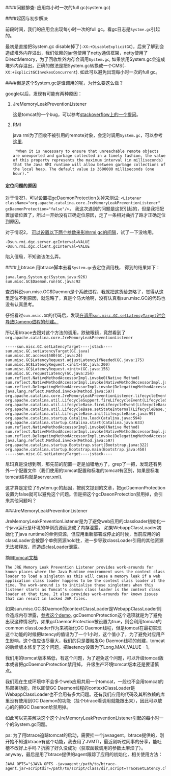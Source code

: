 ####问题排查: 应用每小时一次的full gc(system.gc)


####起因与初步解决

前段时间，我们的应用会出现每小时一次的full gc。看gc日志是`Systme.gc`引起的。

最初是直接把System.gc disable掉了(`-XX:+DisableExplicitGC`)，后来了解到会造成堆外内存溢出，我们依赖的jar包使用了netty通信框架，netty使用了DirectMemory，为了回收堆外内存会调用`System.gc`, 如果禁用System.gc会造成堆外内存溢出，正确的做法是把System.gc转换成一个CMS(`-XX:+ExplicitGCInvokesConcurrent`). 如此可以避免出现每小时一次的full gc。

####但是这个System.gc是谁调用的呢，为什么要这么做？

google以后，发现有可能有两种原因：

1.  JreMemoryLeakPreventionListener 
    
    这是tomcat的一个bug，可以参考[stackoverflow上的一个提问](http://stackoverflow.com/questions/14902928/why-does-the-jvm-of-these-tomcat-servers-perform-a-full-gc-hourly)。

    
2. RMI 
   
   java rmi为了回收不被引用的remote对象，会定时调用`System.gc`，可以参考[这里](https://plumbr.eu/blog/garbage-collection/rmi-enforcing-full-gc-to-run-hourly).
   
   		"When it is necessary to ensure that unreachable remote objects are unexported and garbage collected in a timely fashion, the value of this property represents the maximum interval (in milliseconds) that the Java RMI runtime will allow between garbage collections of the local heap. The default value is 3600000 milliseconds (one hour)." 
    

#### 定位问题的原因

对于情况1，可以设置把gcDaemonProtection关掉来测试: `<Listener className="org.apache.catalina.core.JreMemoryLeakPreventionListener"
gcDaemonProtection="false"/>`， 我这次遇到的问题是这货引起的，但是我把配置加错位置了，所以一开始没有正确定位原因，走了一条相对曲折了路才正确定位到原因。

对于情况2， [可以设置以下两个参数来影响rmi gc的间隔](http://www-01.ibm.com/support/docview.wss?uid=swg21173431)，试了一下没啥用。

	-Dsun.rmi.dgc.server.gcInterval=VALUE
	-Dsun.rmi.dgc.client.gcInterval=VALUE

陷入僵局，不知道该怎么弄。

####上btrace
用btrace脚本去看`System.gc`去定位调用栈， 得到的结果如下：
    
    java.lang.System.gc(System.java:926)
	sun.misc.GC$Daemon.run(GC.java:92	
	
查资料说sun.misc.GC$Daemon是个系统进程，我就把这货给忽略了，觉得从这里定位不到原因，就忽略了，真是个马大哈啊，没有认真看sun.misc.GC的代码也没有认真思考。

仔细看过`sun.msic.GC`的代码后，发现[在调用`sun.misc.GC.setLatencyTarget`时会导致Dameno进程的创建。](http://grepcode.com/file/repository.grepcode.com/java/root/jdk/openjdk/6-b14/sun/misc/GC.java#153)

所以用btrace去跟对这个方法的调用，跌破眼镜，竟然看到了`org.apache.catalina.core.JreMemoryLeakPreventionListener`

	-----sun.misc.GC.setLatencyTarget----jstack----
   	sun.misc.GC.setLatencyTarget(GC.java)
   	sun.misc.GC.access$500(GC.java:24)
   	sun.misc.GC$LatencyRequest.adjustLatencyIfNeeded(GC.java:175)
   	sun.misc.GC$LatencyRequest.<init>(GC.java:200)
   	sun.misc.GC$LatencyRequest.<init>(GC.java:156)
   	sun.misc.GC.requestLatency(GC.java:254)
   	sun.reflect.NativeMethodAccessorImpl.invoke0(Native Method)
   	sun.reflect.NativeMethodAccessorImpl.invoke(NativeMethodAccessorImpl.java:39)
   	sun.reflect.DelegatingMethodAccessorImpl.invoke(DelegatingMethodAccessorImpl.java:25)
   	java.lang.reflect.Method.invoke(Method.java:597)
   	org.apache.catalina.core.JreMemoryLeakPreventionListener.lifecycleEvent(JreMemoryLeakPreventionListener.java:295)
   	org.apache.catalina.util.LifecycleSupport.fireLifecycleEvent(LifecycleSupport.java:119)
   	org.apache.catalina.util.LifecycleBase.fireLifecycleEvent(LifecycleBase.java:90)
   	org.apache.catalina.util.LifecycleBase.setStateInternal(LifecycleBase.java:401)
   	org.apache.catalina.util.LifecycleBase.init(LifecycleBase.java:99)
   	org.apache.catalina.startup.Catalina.load(Catalina.java:594)
   	org.apache.catalina.startup.Catalina.start(Catalina.java:633)
   	sun.reflect.NativeMethodAccessorImpl.invoke0(Native Method)
   	sun.reflect.NativeMethodAccessorImpl.invoke(NativeMethodAccessorImpl.java:39)
   	sun.reflect.DelegatingMethodAccessorImpl.invoke(DelegatingMethodAccessorImpl.java:25)
   	java.lang.reflect.Method.invoke(Method.java:597)
   	org.apache.catalina.startup.Bootstrap.start(Bootstrap.java:322)
   	org.apache.catalina.startup.Bootstrap.main(Bootstrap.java:450)
	-----sun.misc.GC.setLatencyTarget----jstack----

尼玛真是没想到啊，那先前的配置一定是加错地方了，grep了一把，发现还有另外一个配置文件（我们使用的tomcat配置和标准的tomcat有区别，如果是标准tomcat结构就是server.xml). 

这才算是定位了System.gc的起因，按前文提到的文章，把gcDaemonProtection设置为false就可以避免这个问题。但是把这个gcDaeonProtection禁用掉，会引来其他问题吗？

###JreMemoryLeakPreventionListener

JreMemoryLeakPreventionListener是为了避免web应用的classloader初始化一个java运行是环境的单例资源而造成了内存泄露。 如果WebappClassLoader初始化了java runtime的单例资源，但应用重新部署或停止的时候，当前应用的的classLoader会被那个单例资源hold住，进一步导致classLoader引用的其他资源无法被释放，而造成clasLoader泄露。

摘自[tomcat文档](https://tomcat.apache.org/tomcat-7.0-doc/config/listeners.html)

	The JRE Memory Leak Prevention Listener provides work-arounds for known places where the Java Runtime environment uses the context class loader to load a singleton as this will cause a memory leak if a web application class loader happens to be the context class loader at the time. The work-around is to initialise these singletons when this listener starts as Tomcat's common class loader is the context class loader at that time. It also provides work-arounds for known issues that can result in locked JAR files.

如果sun.misc.GC.$Daemon的contextClassLoader是WebappClassLoader则会造成内存泄露，[参考这个demo](http://wiki.apache.org/tomcat/MemoryLeakProtection#cclThreadSpawnedByWebApp), gcDaemonProtection这个选项就是为了避免出现这种情况的，如果gcDaemonProtection被设置为true，则会利用tomcat的common classLoader作为来初始化GC Daemon线程，但是tomcat在最初实现这个功能的时候把latency的值设为了一个1小时，这个值小了，为了避免对应用产生影响，这个值应该尽量大，我们的只是要触发Gc Daemon线程的创建，tomcat的后续版本修复了这个问题，把laetency设置为了Long.MAX_VALUE - 1。

我们用的tomcat版本略低，有这个问题，为了避免这个问题，可以升级tomcat版本或者把gcDaemonProtection禁用掉， 升级生产环境tomcat版本还是要谨慎点。

我们现在生成环境中不会多个web应用共用一个tomcat，一般也不会用tomcat的热部署功能，所以即使GC Daemon线程的contextClassLoader是WebappClassLoader也不会用有多大问题。还有我们应用的代码及其所依赖的库里没有使用到GC Daemon的功能（挂个btrace看调用就能跟出来），因此可以放心的的把GC Daemon给禁用掉。

如此可以完美解决这个这个JreMemoryLeakPreventionListener引起的每小时一个的System.gc问题。


ps: 为了用btrace追踪tomcat的启动，需要挂一个javaagent，btrace提供的，刚开始不知道btrace有这个功能，我去用了JVMTI，最近刚听过同事的分享，能吐槽不改好上手吗？折腾了好久没成功（获取函数调用的参数太麻烦了）。anyway，最后是用了btrace提供的agent跟踪了应用的初始化，相关使用方法：

	JAVA_OPTS="$JAVA_OPTS -javaagent:/path/to/btrace-agent.jar=scriptdir=/path/to/script/class/dir,script=TraceSetLatency.class,scriptOutputFile=/path/to/log/btrace.log,debug=true"

